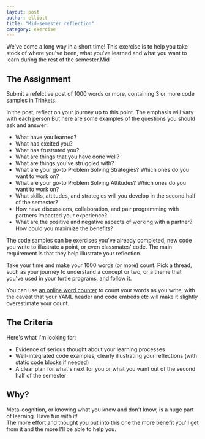 ```yaml
---
layout: post
author: elliott
title: "Mid-semester reflection"
category: exercise
---
```


We've come a long way in a short time!  This exercise is to help you take stock
of where you've been, what you've learned and what you want to learn during the rest of 
the semester.Mid

## The Assignment

Submit a refelctive post of 1000 words or more, containing 3 or more code samples in Trinkets.

In the post, reflect on your journey up to this point.  The emphasis will vary with each person
But here are some examples of the questions you should ask and answer:
* What have you learned? 
* What has excited you?  
* What has frustrated you?  
* What are things that you have done well?  
* What are things you've struggled with?  
* What are your go-to Problem Solving Strategies? Which ones do you want to work on?
* What are your go-to Problem Solving Attitudes? Which ones do you want to work on?
* What skills, attitudes, and strategies will you develop in the second half of the semester?
* How have discussions, collaboration, and pair programming with partners impacted your experience?
* What are the positive and negative aspects of working with a partner? How could you maximize the benefits?

The code samples can be exercises you've already completed, new code you write to illustrate a point,
or even classmates' code.  The main requirement is that they help illustrate your reflection.

Take your time and make your 1000 words (or more) count.  Pick a thread, such as your journey to understand
a concept or two, or a theme that you've used in your turtle programs, and follow it.

You can use [an online word counter](https://wordcounter.net/) to count your words as you write,
with the caveat that your YAML header and code embeds etc will make it slightly overestimate your count.

## The Criteria

Here's what I'm looking for:

* Evidence of serious thought about your learning processes
* Well-integrated code examples, clearly illustrating your reflections (with static code blocks if needed)
* A clear plan for what's next for you or what you want out of the second half of the semester

## Why?

Meta-cognition, or knowing what you know and don't know, is a huge part of learning. Have fun with it!  
The more effort and thought you put into this one the more
benefit you'll get from it and the more I'll be able to help you.